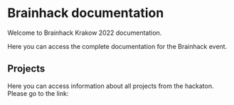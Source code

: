 # Brainhack documentation

Welcome to Brainhack Krakow 2022 documentation.


Here you can access the complete documentation for the Brainhack event.

## Projects

Here you can access information about all projects from the hackaton. Please go to the link:
